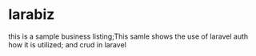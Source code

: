# larabiz
this is a sample business listing;This samle shows the use of laravel auth how it is utilized; and crud in laravel
